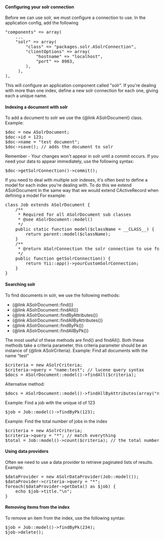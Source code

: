 #### Configuring your solr connection

Before we can use solr, we must configure a connection to use.
In the application config, add the following
<pre>
"components" => array(
	...
	"solr" => array(
	 	"class" => "packages.solr.ASolrConnection",
	 	"clientOptions" => array(
	 		"hostname" => "localhost",
	 		"port" => 8983,
	 	),
	 ),
),
</pre>

This will configure an application component called "solr".
If you're dealing with more than one index, define a new solr connection for each one, giving each a unique name.


#### Indexing a document with solr


To add a document to solr we use the {@link ASolrDocument} class.
Example:
<pre>
$doc = new ASolrDocument;
$doc->id = 123;
$doc->name = "test document";
$doc->save(); // adds the document to solr
</pre>
Remember - Your changes won't appear in solr until a commit occurs.
If you need your data to appear immediately, use the following syntax:
<pre>
$doc->getSolrConnection()->commit();
</pre>
If you need to deal with multiple solr indexes, it's often best to define a model for
each index you're dealing with. To do this we extend ASolrDocument in the same way that we would extend CActiveRecord when defining a model
For example:
<pre>
class Job extends ASolrDocument {
	/**
	 * Required for all ASolrDocument sub classes
	 * @see ASolrDocument::model()
	 */
	public static function model($className = __CLASS__) {
		return parent::model($className);
	}
	/**
	 * @return ASolrConnection the solr connection to use for this model
	 */
	public function getSolrConnection() {
		return Yii::app()->yourCustomSolrConnection;
	}
}
</pre>

#### Searching solr

To find documents in solr, we use the following methods:
<ul>
	<li>{@link ASolrDocument::find()}</li>
	<li>{@link ASolrDocument::findAll()}</li>
	<li>{@link ASolrDocument::findByAttributes()}</li>
	<li>{@link ASolrDocument::findAllByAttributes()}</li>
	<li>{@link ASolrDocument::findByPk()}</li>
	<li>{@link ASolrDocument::findAllByPk()}</li>
</ul>

The most useful of these methods are find() and findAll(). Both these methods take a criteria parameter, this criteria parameter should be an instance of {@link ASolrCriteria}.
Example: Find all documents with the name "test"
<pre>
$criteria = new ASolrCriteria;
$criteria->query = "name:test"; // lucene query syntax
$docs = ASolrDocument::model()->findAll($criteria);
</pre>
Alternative method:
<pre>
$docs = ASolrDocument::model()->findAllByAttributes(array("name" => "test"));
</pre>


Example: Find a job with the unique id of 123
<pre>
$job = Job::model()->findByPk(123);
</pre>
Example: Find the total number of jobs in the index
<pre>
$criteria = new ASolrCriteria;
$criteria->query = "*"; // match everything
$total = Job::model()->count($criteria); // the total number of jobs in the index
</pre>

#### Using data providers

Often we need to use a data provider to retrieve paginated lists of results.
Example:
<pre>
$dataProvider = new ASolrDataProvider(Job::model());
$dataProvider->criteria->query = "*";
foreach($dataProvider->getData() as $job) {
	echo $job->title."\n";
}
</pre>


#### Removing items from the index
To remove an item from the index, use the following syntax:
<pre>
$job = Job::model()->findByPk(234);
$job->delete();
</pre>